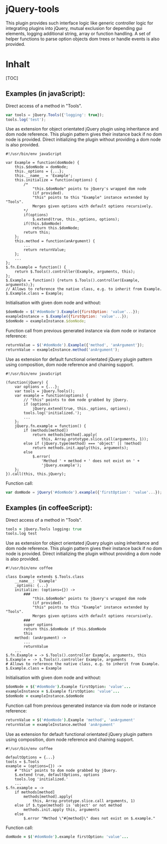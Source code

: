 <!-- region modline

vim: set tabstop=4 shiftwidth=4 expandtab:
vim: foldmethod=marker foldmarker=region,endregion:

endregion

region header

Copyright Torben Sickert 16.12.2012

License
   This library written by Torben Sickert stand under a creative commons
   naming 3.0 unported license.
   see http://creativecommons.org/licenses/by/3.0/deed.de

endregion -->

jQuery-tools
============

This plugin provides such interface logic like generic controller
logic for integrating plugins into jQuery, mutual exclusion for
depending gui elements, logging additional string, array or function
handling. A set of helper functions to parse option objects dom trees
or handle events is also provided.

Inhalt
======

<!--Place for automatic generated table of contents.-->
[TOC]

Examples (in javaScript):
-------------------------

Direct access of a method in "Tools".

```javaScript
var tools = jQuery.Tools({'logging': true});
tools.log('test');
```

Use as extension for object orientated jQuery plugin using inheritance and
dom node reference. This plugin pattern gives their instance back if no dom
node is provided. Direct initializing the plugin without providing a dom node
is also provided.

    #!/usr/bin/env javaScript

    var Example = function(domNode) {
        this.$domNode = domNode;
        this._options = {...};
        this.__name__ = 'Example';
        this.initialize = function(options) {
            /*
                "this.$domNode" points to jQuery's wrapped dom node
                (if provided).
                "this" points to this "Example" instance extended by "Tools".
                Merges given options with default options recursively.
            */
            if(options)
                $.extend(true, this._options, options);
            if(this.$domNode)
                return this.$domNode;
            return this;
        };
        this.method = function(anArgument) {
            ...
            return returnValue;
        };
        ...
    };
    $.fn.Example = function() {
        return $.Tools().controller(Example, arguments, this);
    };
    $.Example = function() {return $.Tools().controller(Example, arguments);};
    // Allows to reference the native class, e.g. to inherit from Example.
    $.Example.class = Example;

Initialisation with given dom node and without:

```javaScript
$domNode = $('#domNode').Example({firstOption: 'value'...});
exampleInstance = $.Example({firstOption: 'value'...});
$domNode = exampleInstance.$domNode;
```

Function call from previous generated instance via dom node or instance
reference:

```javaScript
returnValue = $('#domNode').Example({'method', 'anArgument'});
returnValue = exampleInstance.method('anArgument');
```

Use as extension for default functional orientated jQuery plugin pattern
using composition, dom node reference and chaining support.

    #!/usr/bin/env javaScript

    (function(jQuery) {
        var options = {...};
        var tools = jQuery.Tools();
        var example = function(options) {
            // "this" points to dom node grabbed by jQuery.
            if (options)
                jQuery.extend(true, this._options, options);
            tools.log('initialized.');
            ...
        };
        jQuery.fn.example = function() {
            if (methods[method])
                return methods[method].apply(
                    this, Array.prototype.slice.call(arguments, 1));
            else if (jQuery.type(method) === 'object' || !method)
                return methods.init.apply(this, arguments);
            else
                $.error(
                    'Method ' + method + ' does not exist on ' +
                    'jQuery.example');
        };
    }).call(this, this.jQuery);

Function call:

```javaScript
var domNode = jQuery('#domNode').example({'firstOption': 'value'...});
```

Examples (in coffeeScript):
---------------------------

Direct access of a method in "Tools".

```coffee
tools = jQuery.Tools logging: true
tools.log test
```

Use as extension for object orientated jQuery plugin using inheritance and
dom node reference. This plugin pattern gives their instance back if no dom
node is provided. Direct initializing the plugin without providing a dom node
is also provided.

    #!/usr/bin/env coffee

    class Example extends $.Tools.class
        __name__: 'Example'
        _options: {...}
        initialize: (options={}) ->
            ###
                "this.$domNode" points to jQuery's wrapped dom node
                (if provided).
                "this" points to this "Example" instance extended by "Tools".
                Merges given options with default options recursively.
            ###
            super options
            return this.$domNode if this.$domNode
            this
        method: (anArgument) ->
            ...
            returnValue
        ...
    $.fn.Example = -> $.Tools().controller Example, arguments, this
    $.Example = -> $.Tools().controller Example, arguments
    # Allows to reference the native class, e.g. to inherit from Example.
    $.Example.class = Example

Initialisation with given dom node and without:

```coffee
$domNode = $('#domNode').Example firstOption: 'value'...
exampleInstance = $.Example firstOption: 'value'...
$domNode = exampleInstance.$domNode
```

Function call from previous generated instance via dom node or instance
reference:

```coffee
returnValue = $('#domNode').Example 'method', 'anArgument'
returnValue = exampleInstance.method 'anArgument'
```

Use as extension for default functional orientated jQuery plugin pattern
using composition, dom node reference and chaining support.

    #!/usr/bin/env coffee

    defaultOptions = {...}
    tools = $.Tools
    example = (options={}) ->
        # "this" points to dom node grabbed by jQuery.
        $.extend true, defaultOptions, options
        tools.log 'initialized.'
        ...
    $.fn.example = ->
        if methods[method]
            methods[method].apply(
                this, Array.prototype.slice.call arguments, 1)
        else if $.type(method) is 'object' or not method
            methods.init.apply this, arguments
        else
            $.error "Method \"#{method}\" does not exist on $.example."

Function call:

```coffee
domNode = $('#domNode').example firstOption: 'value'...
```
